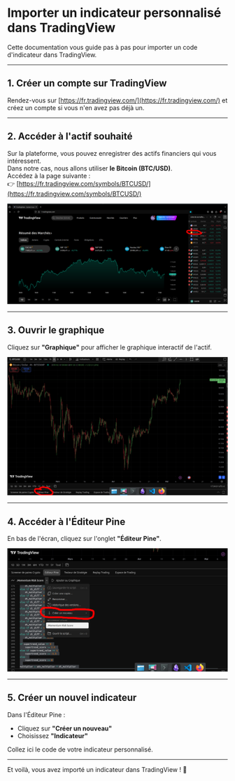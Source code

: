 # Importer un indicateur personnalisé dans TradingView

Cette documentation vous guide pas à pas pour importer un code d'indicateur dans TradingView.

---

## 1. Créer un compte sur TradingView

Rendez-vous sur [https://fr.tradingview.com/](https://fr.tradingview.com/) et créez un compte si vous n'en avez pas déjà un.

---

## 2. Accéder à l'actif souhaité

Sur la plateforme, vous pouvez enregistrer des actifs financiers qui vous intéressent.  
Dans notre cas, nous allons utiliser **le Bitcoin (BTC/USD)**.  
Accédez à la page suivante :  
👉 [https://fr.tradingview.com/symbols/BTCUSD/](https://fr.tradingview.com/symbols/BTCUSD/)

![Étape 1](public/step1.png)

---

## 3. Ouvrir le graphique

Cliquez sur **"Graphique"** pour afficher le graphique interactif de l'actif.

![Étape 2](public/step2.png)

---

## 4. Accéder à l'Éditeur Pine

En bas de l'écran, cliquez sur l'onglet **"Éditeur Pine"**.

![Étape 3](public/step3.png)

---

## 5. Créer un nouvel indicateur

Dans l'Éditeur Pine :
- Cliquez sur **"Créer un nouveau"**
- Choisissez **"Indicateur"**

Collez ici le code de votre indicateur personnalisé.

---

Et voilà, vous avez importé un indicateur dans TradingView ! 🎉